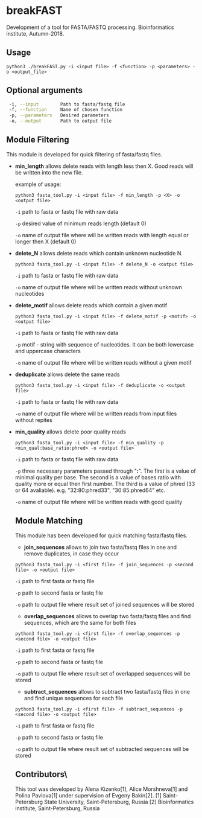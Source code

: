 # breakFAST
Development of a tool for FASTA/FASTQ processing.
Bioinformatics institute, Autumn-2018.

## Usage

`python3 ./breakFAST.py -i <input file> -f <function> -p <parameters> -o <output_file>`

## Optional arguments
```bash
 -i, --input        Path to fasta/fastq file
 -f, --function     Name of chosen function
 -p, --parameters   Desired parameters
 -o, --output       Path to output file
 ````

## Module Filtering
This module is developed for quick filtering of fasta/fastq files. 
* **min_length** allows delete reads with length less then X. Good reads will be written into the new file.

    example of usage:
    
    `python3 fasta_tool.py -i <input file> -f min_length -p <X> -o <output file>`
    
    `-i` path to fasta or fastq file with raw data
    
    `-p` desired value of minimum reads length (default 0)
    
    `-o` name of output file where will be written reads with length equal or longer then X (default 0)
    
* **delete_N** allows delete reads which contain unknown nucleotide N. 

    `python3 fasta_tool.py -i <input file> -f delete_N -o <output file>`
    
    `-i` path to fasta or fastq file with raw data
    
    `-o` name of output file where will be written reads without unknown nucleotides
    
* **delete_motif**  allows delete reads which contain a given motif

    `python3 fasta_tool.py -i <input file> -f delete_motif -p <motif> -o <output file>`
    
    `-i` path to fasta or fastq file with raw data
    
    `-p` motif - string with sequence of nucleotides. It can be both lowercase and uppercase characters
    
    `-o` name of output file where will be written reads without a given motif
    
* **deduplicate** allows delete the same reads

    `python3 fasta_tool.py -i <input file> -f deduplicate -o <output file>`
    
    `-i` path to fasta or fastq file with raw data
    
    `-o` name of output file where will be written reads from input files without repites
    
* **min_quality** allows delete poor quality reads

    `python3 fasta_tool.py -i <input file> -f min_quality -p <min_qual:base_ratio:phred> -o <output file>`
    
    `-i` path to fasta or fastq file with raw data
    
    `-p` three necessary parameters passed through "**:**". The first is a value of minimal quality per base. 
    The second is a value of bases ratio with quality more or equal then first number. 
    The third is a value of phred (33 or 64 avaliable).
    e.g. "32:80:phred33", "30:85:phred64" etc. 
    
    `-o` name of output file where will be written reads with good quality
   ## Module Matching
   This module has been developed for quick matching fasta/fastq files.
   
   * **join_sequences** allows to join two fasta/fastq files in one and remove duplicates, in case they occur
   
   `python3 fasta_tool.py -i <first file> -f join_sequences -p <second file> -o <output file>`
   
   `-i` path to first fasta or fastq file
   
   `-p` path to second fasta or fastq file
   
   `-o` path to output file where result set of joined sequences will be stored
   
   * **overlap_sequences** allows to overlap two fasta/fastq files and find sequences, which are the same for both files
   
   `python3 fasta_tool.py -i <first file> -f overlap_sequences -p <second file> -o <output file>`
   
   `-i` path to first fasta or fastq file
   
   `-p` path to second fasta or fastq file
   
   `-o` path to output file where result set of overlapped sequences will be stored
   
   * **subtract_sequences** allows to subtract two fasta/fastq files in one and find unique sequences for each file
   
   `python3 fasta_tool.py -i <first file> -f subtract_sequences -p <second file> -o <output file>`
   
   `-i` path to first fasta or fastq file
   
   `-p` path to second fasta or fastq file
   
   `-o` path to output file where result set of subtracted sequences will be stored
   
   ## Contributors\
   
   This tool was developed by Alena Kizenko\[1], Alice Morshneva\[1] and Polina Pavlova\[1] under supervision of Evgeny Bakin\[2].
   \[1] Saint-Petersburg State University, Saint-Petersburg, Russia
   \[2] Bioinformatics institute, Saint-Petersburg, Russia
   
